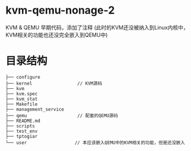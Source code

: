 # kvm-qemu-nonage-2
KVM & QEMU 早期代码，添加了注释 (此时的KVM还没被纳入到Linux内核中，KVM相关的功能也还没完全嵌入到QEMU中)

# 目录结构
```
├── configure
├── kernel                 // KVM源码
├── kvm
├── kvm.spec
├── kvm_stat
├── Makefile
├── management_service
├── qemu                   // 配套的QEMU源码
├── README.md
├── scripts
├── test_env
├── tptogiar
└── user                  // 本应该嵌入QEMU中的KVM相关的功能，但是还没嵌入


```
